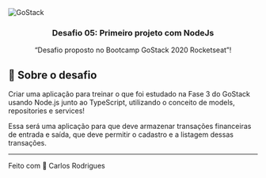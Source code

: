 <img alt="GoStack" src="https://storage.googleapis.com/golden-wind/bootcamp-gostack/header-desafios.png" />

<h3 align="center">
  Desafio 05: Primeiro projeto com NodeJs
</h3>

<p align="center">“Desafio proposto no Bootcamp GoStack 2020 Rocketseat”!</blockquote>

## :rocket: Sobre o desafio

Criar uma aplicação para treinar o que foi estudado na Fase 3 do GoStack usando Node.js junto ao TypeScript, utilizando o conceito de models, repositories e services!

Essa será uma aplicação para que deve armazenar transações financeiras de entrada e saída, que deve permitir o cadastro e a listagem dessas transações.

---

Feito com 💜 Carlos Rodrigues
